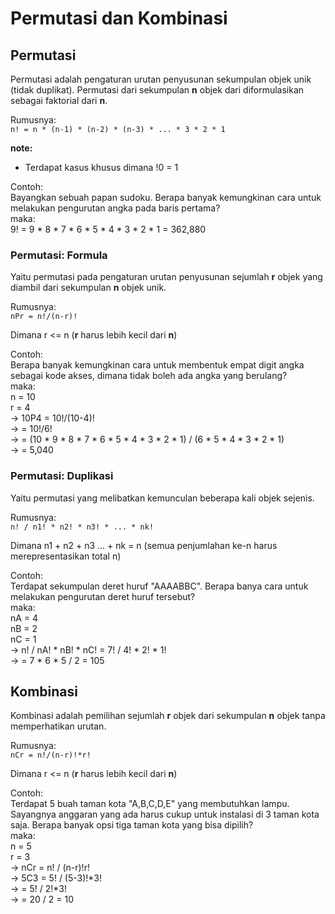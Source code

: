 # Permutasi dan Kombinasi
## Permutasi
Permutasi adalah pengaturan urutan penyusunan sekumpulan objek unik (tidak duplikat). Permutasi dari sekumpulan **n** objek dari diformulasikan sebagai faktorial dari **n**.  

Rumusnya:  
`n! = n * (n-1) * (n-2) * (n-3) * ... * 3 * 2 * 1`  

**note:**  
- Terdapat kasus khusus dimana !0 = 1  

Contoh:  
Bayangkan sebuah papan sudoku. Berapa banyak kemungkinan cara untuk melakukan pengurutan angka pada baris pertama?  
maka:  
9! = 9 * 8 * 7 * 6 * 5 * 4 * 3 * 2 * 1 = 362,880  

### Permutasi: Formula
Yaitu permutasi pada pengaturan urutan penyusunan sejumlah **r** objek yang diambil dari sekumpulan **n** objek unik.  

Rumusnya:  
`nPr = n!/(n-r)!`  

Dimana r <= n (**r** harus lebih kecil dari **n**)  

Contoh:  
Berapa banyak kemungkinan cara untuk membentuk empat digit angka sebagai kode akses, dimana tidak boleh ada angka yang berulang?  
maka:  
n = 10  
r = 4  
-> 10P4 = 10!/(10-4)!  
-> = 10!/6!  
-> = (10 * 9 * 8 * 7 * 6 * 5 * 4 * 3 * 2 * 1) / (6 * 5 * 4 * 3 * 2 * 1)  
-> = 5,040  

### Permutasi: Duplikasi
Yaitu permutasi yang melibatkan kemunculan beberapa kali objek sejenis.  

Rumusnya:  
`n! / n1! * n2! * n3! * ... * nk!`  

Dimana n1 + n2 + n3 ... + nk = n (semua penjumlahan ke-n harus merepresentasikan total n)  

Contoh:  
Terdapat sekumpulan deret huruf "AAAABBC". Berapa banya cara untuk melakukan pengurutan deret huruf tersebut?  
maka:  
nA = 4  
nB = 2  
nC = 1  
-> n! / nA! * nB! * nC! = 7! / 4! * 2! * 1!  
-> = 7 * 6 * 5 / 2 = 105  

## Kombinasi
Kombinasi adalah pemilihan sejumlah **r** objek dari sekumpulan **n** objek tanpa memperhatikan urutan.  

Rumusnya:  
`nCr = n!/(n-r)!*r!`  

Dimana r <= n (**r** harus lebih kecil dari **n**)  

Contoh:  
Terdapat 5 buah taman kota "A,B,C,D,E" yang membutuhkan lampu. Sayangnya anggaran yang ada harus cukup untuk instalasi di 3 taman kota saja. Berapa banyak opsi tiga taman kota yang bisa dipilih?  
maka:  
n = 5  
r = 3  
-> nCr = n! / (n-r)!r!  
-> 5C3 = 5! / (5-3)!*3!  
-> = 5! / 2!*3!  
-> = 20 / 2 = 10  

